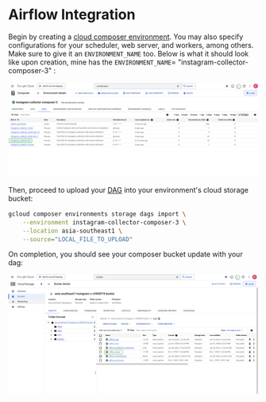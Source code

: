 # Airflow Integration

Begin by creating a [cloud composer environment](https://cloud.google.com/composer/docs/composer-3/create-environments). You may also specify configurations for your scheduler, web server, and workers, among others. Make sure to give it an `ENVIRONMENT_NAME` too. Below is what it should look like upon creation, mine has the `ENVIRONMENT_NAME`= "instagram-collector-composer-3" :

![composer-env-overview](/docs/images/composer-env-overview.png)

Then, proceed to upload your [DAG](/airflow/dags/airflow_job.py) into your environment's cloud storage bucket:

```bash
gcloud composer environments storage dags import \
    --environment instagram-collector-composer-3 \
    --location asia-southeast1 \
    --source="LOCAL_FILE_TO_UPLOAD"
```

On completion, you should see your composer bucket update with your dag:

![composer-bucket](/docs/images/composer-bucket.png)

